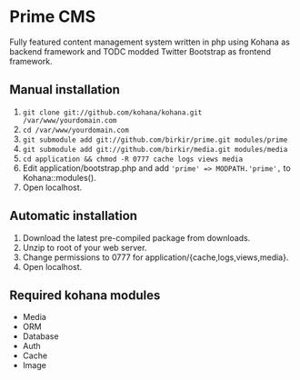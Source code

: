 Prime CMS
=========

Fully featured content management system written in php using Kohana as backend framework and TODC modded Twitter Bootstrap as frontend framework.

## Manual installation

1. `git clone git://github.com/kohana/kohana.git /var/www/yourdomain.com`
2. `cd /var/www/yourdomain.com`
3. `git submodule add git://github.com/birkir/prime.git modules/prime`
4. `git submodule add git://github.com/birkir/media.git modules/media`
5. `cd application && chmod -R 0777 cache logs views media`
6. Edit application/bootstrap.php and add `'prime' => MODPATH.'prime',` to Kohana::modules().
7. Open localhost.

## Automatic installation

1. Download the latest pre-compiled package from downloads.
2. Unzip to root of your web server.
3. Change permissions to 0777 for application/{cache,logs,views,media}.
4. Open localhost.


Required kohana modules
-----------------------

* Media
* ORM
* Database
* Auth
* Cache
* Image